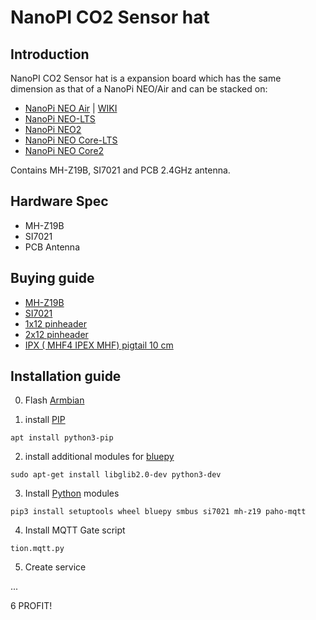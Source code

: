 # NanoPI CO2 Sensor hat

## Introduction
NanoPI CO2 Sensor hat is a expansion board which has the same dimension as that of a NanoPi NEO/Air and can be stacked on:
- [NanoPi NEO Air](https://www.friendlyarm.com/index.php?route=product/product&path=69&product_id=151) | [WIKI](http://wiki.friendlyarm.com/wiki/index.php/NanoPi_NEO_Air)
- [NanoPi NEO-LTS](https://www.friendlyarm.com/index.php?route=product/product&path=69&product_id=132)
- [NanoPi NEO2](https://www.friendlyarm.com/index.php?route=product/product&path=69&product_id=180)
- [NanoPi NEO Core-LTS](https://www.friendlyarm.com/index.php?route=product/product&path=69&product_id=212)
- [NanoPi NEO Core2](https://www.friendlyarm.com/index.php?route=product/product&path=69&product_id=211)

Contains MH-Z19B, SI7021 and PCB 2.4GHz antenna.

## Hardware Spec
- MH-Z19B
- SI7021
- PCB Antenna

## Buying guide
- [MH-Z19B](https://buyeasy.by/redirect/cpa/o/pwrb51ps5k89nhkhnudr8rkgoolhpres/?to=https%3A%2F%2Fwww.aliexpress.com%2Fitem%2F32946106807.html)
- [SI7021](https://l.kool.ru/si7021)
- [1x12 pinheader](https://l.kool.ru/hdrf1r)
- [2x12 pinheader](https://l.kool.ru/hdrf1r)
- [IPX ( MHF4 IPEX MHF) pigtail 10 cm](https://l.kool.ru/pgtipx)


## Installation guide

0. Flash [Armbian](https://www.armbian.com/nanopi-neo-air/) 

1. install [PIP](https://pip.pypa.io/en/stable/installing/)

```
apt install python3-pip
```

2. install additional modules for [bluepy](https://pypi.org/project/bluepy/)

```
sudo apt-get install libglib2.0-dev python3-dev
```

3. Install [Python](https://www.python.org/) modules

```
pip3 install setuptools wheel bluepy smbus si7021 mh-z19 paho-mqtt
```

4. Install MQTT Gate script

```
tion.mqtt.py
```

5. Create service

...

6 PROFIT!
